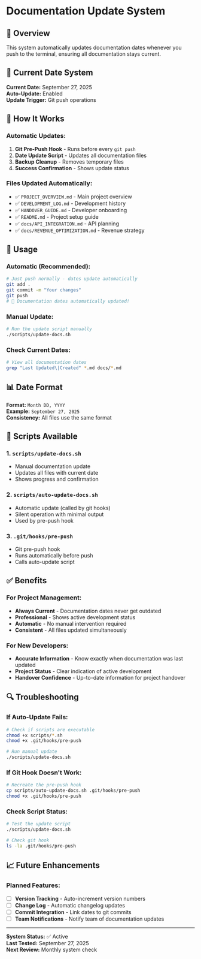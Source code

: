 # Documentation Update System

## 🎯 Overview

This system automatically updates documentation dates whenever you push to the terminal, ensuring all documentation stays current.

## 📅 Current Date System

**Current Date:** September 27, 2025  
**Auto-Update:** Enabled  
**Update Trigger:** Git push operations  

## 🔧 How It Works

### **Automatic Updates:**
1. **Git Pre-Push Hook** - Runs before every `git push`
2. **Date Update Script** - Updates all documentation files
3. **Backup Cleanup** - Removes temporary files
4. **Success Confirmation** - Shows update status

### **Files Updated Automatically:**
- ✅ `PROJECT_OVERVIEW.md` - Main project overview
- ✅ `DEVELOPMENT_LOG.md` - Development history
- ✅ `HANDOVER_GUIDE.md` - Developer onboarding
- ✅ `README.md` - Project setup guide
- ✅ `docs/API_INTEGRATION.md` - API planning
- ✅ `docs/REVENUE_OPTIMIZATION.md` - Revenue strategy

## 🚀 Usage

### **Automatic (Recommended):**
```bash
# Just push normally - dates update automatically
git add .
git commit -m "Your changes"
git push
# 📅 Documentation dates automatically updated!
```

### **Manual Update:**
```bash
# Run the update script manually
./scripts/update-docs.sh
```

### **Check Current Dates:**
```bash
# View all documentation dates
grep "Last Updated\|Created" *.md docs/*.md
```

## 📊 Date Format

**Format:** `Month DD, YYYY`  
**Example:** `September 27, 2025`  
**Consistency:** All files use the same format  

## 🔧 Scripts Available

### **1. `scripts/update-docs.sh`**
- Manual documentation update
- Updates all files with current date
- Shows progress and confirmation

### **2. `scripts/auto-update-docs.sh`**
- Automatic update (called by git hooks)
- Silent operation with minimal output
- Used by pre-push hook

### **3. `.git/hooks/pre-push`**
- Git pre-push hook
- Runs automatically before push
- Calls auto-update script

## ✅ Benefits

### **For Project Management:**
- **Always Current** - Documentation dates never get outdated
- **Professional** - Shows active development status
- **Automatic** - No manual intervention required
- **Consistent** - All files updated simultaneously

### **For New Developers:**
- **Accurate Information** - Know exactly when documentation was last updated
- **Project Status** - Clear indication of active development
- **Handover Confidence** - Up-to-date information for project handover

## 🔍 Troubleshooting

### **If Auto-Update Fails:**
```bash
# Check if scripts are executable
chmod +x scripts/*.sh
chmod +x .git/hooks/pre-push

# Run manual update
./scripts/update-docs.sh
```

### **If Git Hook Doesn't Work:**
```bash
# Recreate the pre-push hook
cp scripts/auto-update-docs.sh .git/hooks/pre-push
chmod +x .git/hooks/pre-push
```

### **Check Script Status:**
```bash
# Test the update script
./scripts/update-docs.sh

# Check git hook
ls -la .git/hooks/pre-push
```

## 📈 Future Enhancements

### **Planned Features:**
- [ ] **Version Tracking** - Auto-increment version numbers
- [ ] **Change Log** - Automatic changelog updates
- [ ] **Commit Integration** - Link dates to git commits
- [ ] **Team Notifications** - Notify team of documentation updates

---

**System Status:** ✅ Active  
**Last Tested:** September 27, 2025  
**Next Review:** Monthly system check
